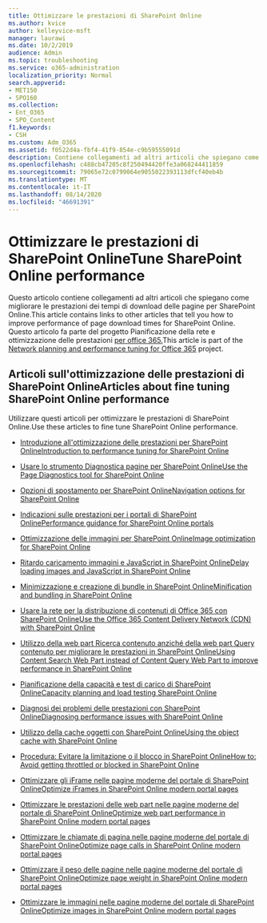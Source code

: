 ```yaml
---
title: Ottimizzare le prestazioni di SharePoint Online
ms.author: kvice
author: kelleyvice-msft
manager: laurawi
ms.date: 10/2/2019
audience: Admin
ms.topic: troubleshooting
ms.service: o365-administration
localization_priority: Normal
search.appverid:
- MET150
- SPO160
ms.collection:
- Ent_O365
- SPO_Content
f1.keywords:
- CSH
ms.custom: Adm_O365
ms.assetid: f0522d4a-fbf4-41f9-854e-c9b59555091d
description: Contiene collegamenti ad altri articoli che spiegano come migliorare le prestazioni dei tempi di download delle pagine per SharePoint Online.
ms.openlocfilehash: c488cb47205c8f250494420ffe3a068244411859
ms.sourcegitcommit: 79065e72c0799064e9055022393113dfcf40eb4b
ms.translationtype: MT
ms.contentlocale: it-IT
ms.lasthandoff: 08/14/2020
ms.locfileid: "46691391"
---
```

# <a name="tune-sharepoint-online-performance"></a><span data-ttu-id="3f940-103">Ottimizzare le prestazioni di SharePoint Online</span><span class="sxs-lookup"><span data-stu-id="3f940-103">Tune SharePoint Online performance</span></span>

<span data-ttu-id="3f940-104">Questo articolo contiene collegamenti ad altri articoli che spiegano come migliorare le prestazioni dei tempi di download delle pagine per SharePoint Online.</span><span class="sxs-lookup"><span data-stu-id="3f940-104">This article contains links to other articles that tell you how to improve performance of page download times for SharePoint Online.</span></span> <span data-ttu-id="3f940-105">Questo articolo fa parte del progetto Pianificazione della rete e ottimizzazione delle prestazioni [per office 365.](https://aka.ms/tune)</span><span class="sxs-lookup"><span data-stu-id="3f940-105">This article is part of the [Network planning and performance tuning for Office 365](https://aka.ms/tune) project.</span></span>

## <a name="articles-about-fine-tuning-sharepoint-online-performance"></a><span data-ttu-id="3f940-106">Articoli sull'ottimizzazione delle prestazioni di SharePoint Online</span><span class="sxs-lookup"><span data-stu-id="3f940-106">Articles about fine tuning SharePoint Online performance</span></span>

<span data-ttu-id="3f940-107">Utilizzare questi articoli per ottimizzare le prestazioni di SharePoint Online.</span><span class="sxs-lookup"><span data-stu-id="3f940-107">Use these articles to fine tune SharePoint Online performance.</span></span>
  
- [<span data-ttu-id="3f940-108">Introduzione all'ottimizzazione delle prestazioni per SharePoint Online</span><span class="sxs-lookup"><span data-stu-id="3f940-108">Introduction to performance tuning for SharePoint Online</span></span>](introduction-to-performance-tuning-for-sharepoint-online.md)

- [<span data-ttu-id="3f940-109">Usare lo strumento Diagnostica pagine per SharePoint Online</span><span class="sxs-lookup"><span data-stu-id="3f940-109">Use the Page Diagnostics tool for SharePoint Online</span></span>](page-diagnostics-for-spo.md)

- [<span data-ttu-id="3f940-110">Opzioni di spostamento per SharePoint Online</span><span class="sxs-lookup"><span data-stu-id="3f940-110">Navigation options for SharePoint Online</span></span>](navigation-options-for-sharepoint-online.md)

- [<span data-ttu-id="3f940-111">Indicazioni sulle prestazioni per i portali di SharePoint Online</span><span class="sxs-lookup"><span data-stu-id="3f940-111">Performance guidance for SharePoint Online portals</span></span>](https://docs.microsoft.com/sharepoint/dev/solution-guidance/portal-performance)

- [<span data-ttu-id="3f940-112">Ottimizzazione delle immagini per SharePoint Online</span><span class="sxs-lookup"><span data-stu-id="3f940-112">Image optimization for SharePoint Online</span></span>](image-optimization-for-sharepoint-online.md)

- [<span data-ttu-id="3f940-113">Ritardo caricamento immagini e JavaScript in SharePoint Online</span><span class="sxs-lookup"><span data-stu-id="3f940-113">Delay loading images and JavaScript in SharePoint Online</span></span>](delay-loading-images-and-javascript-in-sharepoint-online.md)

- [<span data-ttu-id="3f940-114">Minimizzazione e creazione di bundle in SharePoint Online</span><span class="sxs-lookup"><span data-stu-id="3f940-114">Minification and bundling in SharePoint Online</span></span>](minification-and-bundling-in-sharepoint-online.md)

- [<span data-ttu-id="3f940-115">Usare la rete per la distribuzione di contenuti di Office 365 con SharePoint Online</span><span class="sxs-lookup"><span data-stu-id="3f940-115">Use the Office 365 Content Delivery Network (CDN) with SharePoint Online</span></span>](use-microsoft-365-cdn-with-spo.md)

- [<span data-ttu-id="3f940-116">Utilizzo della web part Ricerca contenuto anziché della web part Query contenuto per migliorare le prestazioni in SharePoint Online</span><span class="sxs-lookup"><span data-stu-id="3f940-116">Using Content Search Web Part instead of Content Query Web Part to improve performance in SharePoint Online</span></span>](using-content-search-web-part-instead-of-content-query-web-part-to-improve-perfo.md)

- [<span data-ttu-id="3f940-117">Pianificazione della capacità e test di carico di SharePoint Online</span><span class="sxs-lookup"><span data-stu-id="3f940-117">Capacity planning and load testing SharePoint Online</span></span>](capacity-planning-and-load-testing-sharepoint-online.md)

- [<span data-ttu-id="3f940-118">Diagnosi dei problemi delle prestazioni con SharePoint Online</span><span class="sxs-lookup"><span data-stu-id="3f940-118">Diagnosing performance issues with SharePoint Online</span></span>](diagnosing-performance-issues-with-sharepoint-online.md)

- [<span data-ttu-id="3f940-119">Utilizzo della cache oggetti con SharePoint Online</span><span class="sxs-lookup"><span data-stu-id="3f940-119">Using the object cache with SharePoint Online</span></span>](using-the-object-cache-with-sharepoint-online.md)

- [<span data-ttu-id="3f940-120">Procedura: Evitare la limitazione o il blocco in SharePoint Online</span><span class="sxs-lookup"><span data-stu-id="3f940-120">How to: Avoid getting throttled or blocked in SharePoint Online</span></span>](https://msdn.microsoft.com/library/office/dn889829.aspx)

- [<span data-ttu-id="3f940-121">Ottimizzare gli iFrame nelle pagine moderne del portale di SharePoint Online</span><span class="sxs-lookup"><span data-stu-id="3f940-121">Optimize iFrames in SharePoint Online modern portal pages</span></span>](modern-iframe-optimization.md)

- [<span data-ttu-id="3f940-122">Ottimizzare le prestazioni delle web part nelle pagine moderne del portale di SharePoint Online</span><span class="sxs-lookup"><span data-stu-id="3f940-122">Optimize web part performance in SharePoint Online modern portal pages</span></span>](modern-web-part-optimization.md)

- [<span data-ttu-id="3f940-123">Ottimizzare le chiamate di pagina nelle pagine moderne del portale di SharePoint Online</span><span class="sxs-lookup"><span data-stu-id="3f940-123">Optimize page calls in SharePoint Online modern portal pages</span></span>](modern-page-call-optimization.md)

- [<span data-ttu-id="3f940-124">Ottimizzare il peso delle pagine nelle pagine moderne del portale di SharePoint Online</span><span class="sxs-lookup"><span data-stu-id="3f940-124">Optimize page weight in SharePoint Online modern portal pages</span></span>](modern-page-weight-optimization.md)

- [<span data-ttu-id="3f940-125">Ottimizzare le immagini nelle pagine moderne del portale di SharePoint Online</span><span class="sxs-lookup"><span data-stu-id="3f940-125">Optimize images in SharePoint Online modern portal pages</span></span>](modern-image-optimization.md)
